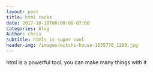 ```yaml
---
layout: post
title: html rocks
date: 2017-10-10T00:00:00-07:00
categories: blog
Author: chris
subtitle: htmls is super cool
header-img: /images/witchs-house-1635770_1280.jpg
---
```

html is a powerful tool. you can make many things with it
